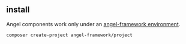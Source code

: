 ## install
Angel components work only under an [angel-framework environment](https://github.com/angel-framework/project).
```
composer create-project angel-framework/project
```
